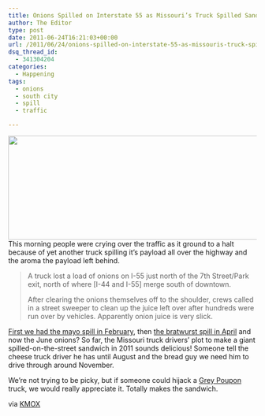 ```yaml
---
title: Onions Spilled on Interstate 55 as Missouri’s Truck Spilled Sandwich Nears Completion
author: The Editor
type: post
date: 2011-06-24T16:21:03+00:00
url: /2011/06/24/onions-spilled-on-interstate-55-as-missouris-truck-spilled-sandwich-nearly-complete/
dsq_thread_id:
  - 341304204
categories:
  - Happening
tags:
  - onions
  - south city
  - spill
  - traffic

---
```

[<img class="aligncenter size-full wp-image-10159" title="bratwurst-sandwich-04" src="http://media.punchingkitty.com/wordpress/2011/06/bratwurst-sandwich-04.jpeg" alt="" width="600" height="211" />][1]This morning people were crying over the traffic as it ground to a halt because of yet another truck spilling it&#8217;s payload all over the highway and the aroma the payload left behind.

> A truck lost a load of onions on I-55 just north of the 7th Street/Park exit, north of where [I-44 and I-55] merge south of downtown.
> 
> After clearing the onions themselves off to the shoulder, crews called in a street sweeper to clean up the juice left over after hundreds were run over by vehicles. Apparently onion juice is very slick.

<a href="http://punchingkitty.com/2011/02/28/truck-spills-20-tons-of-mayonaise-on-i-44-near-springfield/" target="_blank">First we had the mayo spill in February</a>, then <a href="http://punchingkitty.com/2011/04/06/tractor-trailer-spills-mystery-meat-all-over-highway-70-in-st-peters/" target="_blank">the bratwurst spill in April</a> and now the June onions? So far, the Missouri truck drivers&#8217; plot to make a giant spilled-on-the-street sandwich in 2011 sounds delicious! Someone tell the cheese truck driver he has until August and the bread guy we need him to drive through around November.

We&#8217;re not trying to be picky, but if someone could hijack a <a href="http://www.youtube.com/watch?v=G_pGT8Q_tjk" target="_blank">Grey Poupon</a> truck, we would really appreciate it. Totally makes the sandwich.

via <a href="http://stlouis.cbslocal.com/2011/06/23/onion-spill-enough-to-bring-motorists-to-tears/" target="_blank">KMOX</a>

 [1]: http://media.punchingkitty.com/wordpress/2011/06/bratwurst-sandwich-04.jpeg